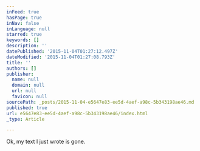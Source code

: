```yaml
---
inFeed: true
hasPage: true
inNav: false
inLanguage: null
starred: true
keywords: []
description: ''
datePublished: '2015-11-04T01:27:12.497Z'
dateModified: '2015-11-04T01:27:08.793Z'
title: ''
authors: []
publisher:
  name: null
  domain: null
  url: null
  favicon: null
sourcePath: _posts/2015-11-04-e5647e83-ee5d-4aef-a98c-5b343198ae46.md
published: true
url: e5647e83-ee5d-4aef-a98c-5b343198ae46/index.html
_type: Article

---
```

Ok, my text I just wrote is gone.